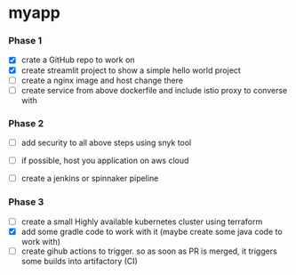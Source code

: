# myapp
### Phase 1
- [x] crate a GitHub repo to work on
- [x] create streamlit project to show a simple hello world project
- [ ] create a nginx image and host change there
- [ ] create service from above dockerfile and include istio proxy to converse with <figure>

### Phase 2
- [ ] add security to all above steps using snyk tool
- [ ] if possible, host you application on aws cloud
- [ ] create a jenkins or spinnaker pipeline



### Phase 3
- [ ] create a small Highly available kubernetes cluster using terraform
- [x] add some gradle code to work with it (maybe create some java code to work with)
- [ ] create gihub actions to trigger. so as soon as PR is merged, it triggers some builds into artifactory (CI)